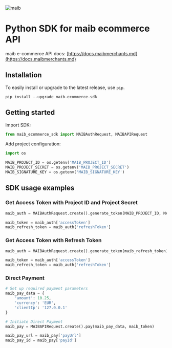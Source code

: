 ![maib](https://www.maib.md/images/logo.svg)
# Python SDK for maib ecommerce API

maib e-commerce API docs: [https://docs.maibmerchants.md](https://docs.maibmerchants.md)

## Installation
To easily install or upgrade to the latest release, use `pip`.
```shell
pip install --upgrade maib-ecommerce-sdk
```

## Getting started
Import SDK:

```python
from maib_ecommerce_sdk import MAIBAuthRequest, MAIBAPIRequest
```

Add project configuration:

```python
import os

MAIB_PROJECT_ID = os.getenv('MAIB_PROJECT_ID')
MAIB_PROJECT_SECRET = os.getenv('MAIB_PROJECT_SECRET')
MAIB_SIGNATURE_KEY = os.getenv('MAIB_SIGNATURE_KEY')
```

## SDK usage examples
### Get Access Token with Project ID and Project Secret

```python
maib_auth = MAIBAuthRequest.create().generate_token(MAIB_PROJECT_ID, MAIB_PROJECT_SECRET)

maib_token = maib_auth['accessToken']
maib_refresh_token = maib_auth['refreshToken']
```

### Get Access Token with Refresh Token

```python
maib_auth = MAIBAuthRequest.create().generate_token(maib_refresh_token)

maib_token = maib_auth['accessToken']
maib_refresh_token = maib_auth['refreshToken']
```

### Direct Payment

```python
# Set up required payment parameters
maib_pay_data = {
    'amount': 10.25,
    'currency': 'EUR',
    'clientIp': '127.0.0.1'
}

# Initiate Direct Payment
maib_pay = MAIBAPIRequest.create().pay(maib_pay_data, maib_token)

maib_pay_url = maib_pay['payUrl']
maib_pay_id = maib_pay['payId']
```